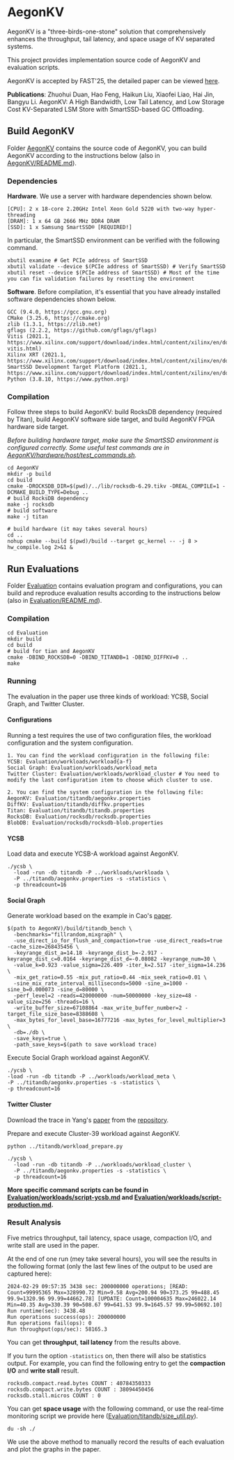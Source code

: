 # AegonKV
AegonKV is a "three-birds-one-stone" solution that comprehensively enhances the throughput, tail latency, and space usage of KV separated systems.

This project provides implementation source code of AegonKV and evaluation scripts.

AegonKV is accepted by FAST'25, the detailed paper can be viewed [here](https://www.usenix.org/conference/fast25/presentation/duan).

**Publications**: Zhuohui Duan, Hao Feng, Haikun Liu, Xiaofei Liao, Hai Jin, Bangyu Li. AegonKV: A High Bandwidth, Low Tail Latency, and Low Storage Cost KV-Separated LSM Store with SmartSSD-based GC Offloading.



## Build AegonKV

Folder [AegonKV](./AegonKV) contains the source code of AegonKV, you can build AegonKV according to the instructions below (also in [AegonKV/README.md](./AegonKV/README.md)).
### Dependencies
**Hardware**. We use a server with hardware dependencies shown below.
```
[CPU]: 2 x 18-core 2.20GHz Intel Xeon Gold 5220 with two-way hyper-threading
[DRAM]: 1 x 64 GB 2666 MHz DDR4 DRAM
[SSD]: 1 x Samsung SmartSSD® [REQUIRED!]
```
In particular, the SmartSSD environment can be verified with the following command.
```shell
xbutil examine # Get PCIe address of SmartSSD
xbutil validate --device $(PCIe address of SmartSSD) # Verify SmartSSD
xbutil reset --device $(PCIe address of SmartSSD) # Most of the time you can fix validation failures by resetting the environment
```

**Software**. Before compilation, it's essential that you have already installed software dependencies shown below.
```
GCC (9.4.0, https://gcc.gnu.org)
CMake (3.25.6, https://cmake.org)
zlib (1.3.1, https://zlib.net)
gflags (2.2.2, https://github.com/gflags/gflags)
Vitis (2021.1, https://www.xilinx.com/support/download/index.html/content/xilinx/en/downloadNav/vitis/archive-vitis.html)
Xilinx XRT (2021.1, https://www.xilinx.com/support/download/index.html/content/xilinx/en/downloadNav/alveo/smartssd.html)
SmartSSD Development Target Platform (2021.1, https://www.xilinx.com/support/download/index.html/content/xilinx/en/downloadNav/alveo/smartssd.html)
Python (3.8.10, https://www.python.org)
```
### Compilation

Follow three steps to build AegonKV: build RocksDB dependency (required by Titan), build AegonKV software side target, and build AegonKV FPGA hardware side target.

*Before building hardware target, make sure the SmartSSD environment is configured correctly. Some useful test commands are in [AegonKV/hardware/host/test_commands.sh](AegonKV/hardware/host/test_commands.sh).*

```shell
cd AegonKV
mkdir -p build
cd build
cmake -DROCKSDB_DIR=$(pwd)/../lib/rocksdb-6.29.tikv -DREAL_COMPILE=1 -DCMAKE_BUILD_TYPE=Debug ..
# build RocksDB dependency
make -j rocksdb
# build software
make -j titan

# build hardware (it may takes several hours)
cd ..
nohup cmake --build $(pwd)/build --target gc_kernel -- -j 8 > hw_compile.log 2>&1 &
```



## Run Evaluations
Folder [Evaluation](./Evaluation) contains evaluation program and configurations, you can build and reproduce evaluation results according to the instructions below (also in [Evaluation/README.md](./Evaluation/README.md)).
### Compilation
```shell
cd Evaluation
mkdir build
cd build
# build for tian and AegonKV
cmake -DBIND_ROCKSDB=0 -DBIND_TITANDB=1 -DBIND_DIFFKV=0 ..
make
```

### Running
The evaluation in the paper use three kinds of workload: YCSB, Social Graph, and Twitter Cluster.

#### Configurations

Running a test requires the use of two configuration files, the workload configuration and the system configuration.

```
1. You can find the workload configuration in the following file:
YCSB: Evaluation/workloads/workload{a-f}
Social Graph: Evaluation/workloads/workload_meta
Twitter Cluster: Evaluation/workloads/workload_cluster # You need to modify the last configuration item to choose which cluster to use.

2. You can find the system configuration in the following file:
AegonKV: Evaluation/titandb/aegonkv.properties
DiffKV: Evaluation/titandb/diffkv.properties
Titan: Evaluation/titandb/titandb.properties
RocksDB: Evaluation/rocksdb/rocksdb.properties
BlobDB: Evaluation/rocksdb/rocksdb-blob.properties
```

#### YCSB
Load data and execute YCSB-A workload against AegonKV.
```shell
./ycsb \
  -load -run -db titandb -P ../workloads/workloada \
  -P ../titandb/aegonkv.properties -s -statistics \
  -p threadcount=16
```

#### Social Graph
Generate workload based on the example in Cao's [paper](https://www.usenix.org/conference/fast20/presentation/cao-zhichao).
```shell
$(path to AegonKV)/build/titandb_bench \
  -benchmarks="fillrandom,mixgraph" \
  -use_direct_io_for_flush_and_compaction=true -use_direct_reads=true -cache_size=268435456 \
  -keyrange_dist_a=14.18 -keyrange_dist_b=-2.917 -keyrange_dist_c=0.0164 -keyrange_dist_d=-0.08082 -keyrange_num=30 \
  -value_k=0.923 -value_sigma=226.409 -iter_k=2.517 -iter_sigma=14.236 \
  -mix_get_ratio=0.55 -mix_put_ratio=0.44 -mix_seek_ratio=0.01 \
  -sine_mix_rate_interval_milliseconds=5000 -sine_a=1000 -sine_b=0.000073 -sine_d=80000 \
  -perf_level=2 -reads=420000000 -num=50000000 -key_size=48 -value_size=256 -threads=16 \
  -write_buffer_size=67108864 -max_write_buffer_number=2 -target_file_size_base=8388608 \
  -max_bytes_for_level_base=16777216 -max_bytes_for_level_multiplier=3 \
  -db=./db \
  -save_keys=true \
  -path_save_keys=$(path to save workload trace)
```
Execute Social Graph workload against AegonKV.
```shell
./ycsb \
-load -run -db titandb -P ../workloads/workload_meta \
-P ../titandb/aegonkv.properties -s -statistics \
-p threadcount=16
```

#### Twitter Cluster
Download the trace in Yang's [paper](https://www.usenix.org/conference/osdi20/presentation/yang) from the [repository](https://github.com/twitter/cache-trace).

Prepare and execute Cluster-39 workload against AegonKV.

```shell
python ../titandb/workload_prepare.py

./ycsb \
  -load -run -db titandb -P ../workloads/workload_cluster \
  -P ../titandb/aegonkv.properties -s -statistics \
  -p threadcount=16
```

**More specific command scripts can be found in [Evaluation/workloads/script-ycsb.md](Evaluation/workloads/script-ycsb.md) and [Evaluation/workloads/script-production.md](Evaluation/workloads/script-production.md).**

### Result Analysis
Five metrics throughput, tail latency, space usage, compaction I/O, and write stall are used in the paper.

At the end of one run (mey take several hours), you will see the results in the following format (only the last few lines of the output to be used are captured here):
```shell
2024-02-29 09:57:35 3438 sec: 200000000 operations; [READ: Count=99995365 Max=328990.72 Min=9.58 Avg=200.94 90=373.25 99=488.45 99.9=1320.96 99.99=44662.78] [UPDATE: Count=100004635 Max=246022.14 Min=40.35 Avg=330.39 90=508.67 99=641.53 99.9=1645.57 99.99=50692.10]
Run runtime(sec): 3438.48
Run operations success(ops): 200000000
Run operations fail(ops): 0
Run throughput(ops/sec): 58165.3
```
You can get **throughput**, **tail latency** from the results above.

If you turn the option `-statistics` on, then there will also be statistics output. For example, you can find the following entry to get the **compaction I/O** and **write stall** result.
```shell
rocksdb.compact.read.bytes COUNT : 40784350333
rocksdb.compact.write.bytes COUNT : 38094450456
rocksdb.stall.micros COUNT : 0
```
You can get **space usage** with the following command, or use the real-time monitoring script we provide here ([Evaluation/titandb/size_util.py](Evaluation/titandb/size_util.py)).
```shell
du -sh ./
```

We use the above method to manually record the results of each evaluation and plot the graphs in the paper.
